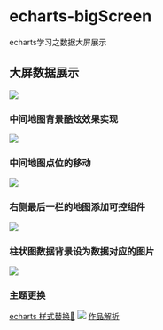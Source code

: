 # echarts-bigScreen
echarts学习之数据大屏展示
## 大屏数据展示
![](https://github.com/xinsuan/echarts-bigScreen/blob/main/demo-images/%E5%A4%A7%E5%B1%8F%E6%95%B4%E4%BD%93.gif)
### 中间地图背景酷炫效果实现
![](https://github.com/xinsuan/echarts-bigScreen/blob/main/demo-images/%E4%B8%AD%E9%97%B4%E5%9C%B0%E5%9B%BE%E8%83%8C%E6%99%AF%E9%85%B7%E7%82%AB%E5%8E%9F%E7%90%86.gif)
### 中间地图点位的移动
![](https://github.com/xinsuan/echarts-bigScreen/blob/main/demo-images/%E4%B8%AD%E9%97%B4%E5%9C%B0%E5%9B%BE%E8%83%8C%E6%99%AF%E9%85%B7%E7%82%AB%E5%8E%9F%E7%90%86.gif)
### 右侧最后一栏的地图添加可控组件
![](https://github.com/xinsuan/echarts-bigScreen/blob/main/demo-images/%E5%9C%B0%E5%9B%BE%E6%B7%BB%E5%8A%A0%E5%8F%AF%E6%8E%A7%E7%BB%84%E4%BB%B6.gif)
### 柱状图数据背景设为数据对应的图片
![](https://github.com/xinsuan/echarts-bigScreen/blob/main/demo-images/%E5%9B%BE%E7%89%87%E4%BD%9C%E4%B8%BA%E6%95%B0%E6%8D%AE%E8%83%8C%E6%99%AF.jpg)
### 主题更换
[echarts 样式替换🔗](https://echarts.apache.org/zh/theme-builder.html)
![](https://github.com/xinsuan/echarts-bigScreen/blob/main/demo-images/%E6%9B%B4%E6%8D%A2%E6%A0%B7%E5%BC%8F%E5%90%8E%E5%A4%A7%E5%B1%8F.jpg)
[作品解析]()
